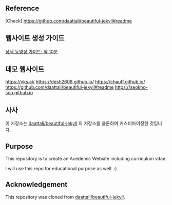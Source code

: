 ## Reference

[Check] https://github.com/daattali/beautiful-jekyll#readme

## 웹사이트 생성 가이드

[상세 동영상 가이드: 약 10분](https://www.youtube.com/watch?v=UgPZXxL2jSw)

## 데모 웹사이트

https://vks.ai/
https://desh2608.github.io/
https://chauff.github.io/
https://github.com/daattali/beautiful-jekyll#readme
https://seokho-son.github.io

## 사사

이 저장소는 [daattali/beautiful-jekyll](https://github.com/daattali/beautiful-jekyll) 의 저장소를 클론하여 커스터마이징한 것입니다.


## Purpose

This repository is to create an Acedemic Website including curriculum vitae.

I will use this repo for educational purpose as well. :)

## Acknowledgement

This repository was cloned from [daattali/beautiful-jekyll](https://github.com/daattali/beautiful-jekyll).
